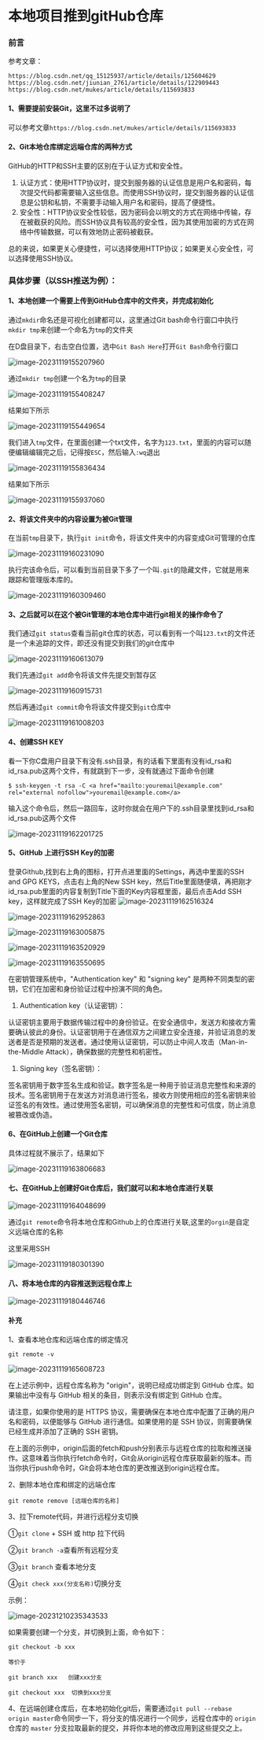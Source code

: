 # 本地项目推到gitHub仓库

### 前言

参考文章：

```
https://blog.csdn.net/qq_15125937/article/details/125604629
https://blog.csdn.net/jiunian_2761/article/details/122909443
https://blog.csdn.net/mukes/article/details/115693833
```

#### 1、需要提前安装Git，这里不过多说明了

可以参考文章`https://blog.csdn.net/mukes/article/details/115693833`


#### 2、Git本地仓库绑定远端仓库的两种方式

GitHub的HTTP和SSH主要的区别在于认证方式和安全性。

1. 认证方式：使用HTTP协议时，提交到服务器的认证信息是用户名和密码，每次提交代码都需要输入这些信息。而使用SSH协议时，提交到服务器的认证信息是公钥和私钥，不需要手动输入用户名和密码，提高了便捷性。
2. 安全性：HTTP协议安全性较低，因为密码会以明文的方式在网络中传输，存在被截获的风险。而SSH协议具有较高的安全性，因为其使用加密的方式在网络中传输数据，可以有效地防止密码被截获。

总的来说，如果更关心便捷性，可以选择使用HTTP协议；如果更关心安全性，可以选择使用SSH协议。



### 具体步骤（以SSH推送为例）：

#### 1、本地创建一个需要上传到GitHub仓库中的文件夹，并完成初始化

通过`mkdir`命名还是可视化创建都可以，这里通过Git bash命令行窗口中执行`mkdir tmp`来创建一个命名为`tmp`的文件夹

在D盘目录下，右击空白位置，选中`Git Bash Here`打开`Git Bash`命令行窗口

![image-20231119155207960](%E6%9C%AC%E5%9C%B0%E9%A1%B9%E7%9B%AE%E6%8E%A8%E5%88%B0gitHub%E4%BB%93%E5%BA%93.assets/image-20231119155207960.png)

通过`mkdir tmp`创建一个名为`tmp`的目录

![image-20231119155408247](%E6%9C%AC%E5%9C%B0%E9%A1%B9%E7%9B%AE%E6%8E%A8%E5%88%B0gitHub%E4%BB%93%E5%BA%93.assets/image-20231119155408247.png)

结果如下所示

![image-20231119155449654](%E6%9C%AC%E5%9C%B0%E9%A1%B9%E7%9B%AE%E6%8E%A8%E5%88%B0gitHub%E4%BB%93%E5%BA%93.assets/image-20231119155449654.png)

我们进入`tmp`文件，在里面创建一个txt文件，名字为`123.txt`，里面的内容可以随便编辑编辑完之后，记得按`ESC`，然后输入`:wq`退出

![image-20231119155836434](%E6%9C%AC%E5%9C%B0%E9%A1%B9%E7%9B%AE%E6%8E%A8%E5%88%B0gitHub%E4%BB%93%E5%BA%93.assets/image-20231119155836434.png)

结果如下所示

![image-20231119155937060](%E6%9C%AC%E5%9C%B0%E9%A1%B9%E7%9B%AE%E6%8E%A8%E5%88%B0gitHub%E4%BB%93%E5%BA%93.assets/image-20231119155937060.png)

#### 2、将该文件夹中的内容设置为被Git管理

在当前`tmp`目录下，执行`git init`命令，将该文件夹中的内容变成Git可管理的仓库

![image-20231119160231090](%E6%9C%AC%E5%9C%B0%E9%A1%B9%E7%9B%AE%E6%8E%A8%E5%88%B0gitHub%E4%BB%93%E5%BA%93.assets/image-20231119160231090.png)

执行完该命令后，可以看到当前目录下多了一个叫`.git`的隐藏文件，它就是用来跟踪和管理版本库的。

![image-20231119160309460](%E6%9C%AC%E5%9C%B0%E9%A1%B9%E7%9B%AE%E6%8E%A8%E5%88%B0gitHub%E4%BB%93%E5%BA%93.assets/image-20231119160309460.png)

#### 3、之后就可以在这个被Git管理的本地仓库中进行git相关的操作命令了

我们通过`git status`查看当前git仓库的状态，可以看到有一个叫`123.txt`的文件还是一个未追踪的文件，即还没有提交到我们的git仓库中

![image-20231119160613079](%E6%9C%AC%E5%9C%B0%E9%A1%B9%E7%9B%AE%E6%8E%A8%E5%88%B0gitHub%E4%BB%93%E5%BA%93.assets/image-20231119160613079.png)

我们先通过`git add`命令将该文件先提交到暂存区

![image-20231119160915731](%E6%9C%AC%E5%9C%B0%E9%A1%B9%E7%9B%AE%E6%8E%A8%E5%88%B0gitHub%E4%BB%93%E5%BA%93.assets/image-20231119160915731.png)

然后再通过`git commit`命令将该文件提交到`git`仓库中

![image-20231119161008203](%E6%9C%AC%E5%9C%B0%E9%A1%B9%E7%9B%AE%E6%8E%A8%E5%88%B0gitHub%E4%BB%93%E5%BA%93.assets/image-20231119161008203.png)

#### 4、创建SSH KEY

看一下你C盘用户目录下有没有.ssh目录，有的话看下里面有没有id_rsa和id_rsa.pub这两个文件，有就跳到下一步，没有就通过下面命令创建

```
$ ssh-keygen -t rsa -C <a href="mailto:youremail@example.com" rel="external nofollow">youremail@example.com</a>
```

输入这个命令后，然后一路回车，这时你就会在用户下的.ssh目录里找到id_rsa和id_rsa.pub这两个文件

![image-20231119162201725](%E6%9C%AC%E5%9C%B0%E9%A1%B9%E7%9B%AE%E6%8E%A8%E5%88%B0gitHub%E4%BB%93%E5%BA%93.assets/image-20231119162201725.png)



#### 5、GitHub 上进行SSH Key的加密

登录Github,找到右上角的图标，打开点进里面的Settings，再选中里面的SSH and GPG KEYS，点击右上角的New SSH key，然后Title里面随便填，再把刚才id_rsa.pub里面的内容复制到Title下面的Key内容框里面，最后点击Add SSH key，这样就完成了SSH Key的加密
![image-20231119162516324](%E6%9C%AC%E5%9C%B0%E9%A1%B9%E7%9B%AE%E6%8E%A8%E5%88%B0gitHub%E4%BB%93%E5%BA%93.assets/image-20231119162516324.png)

![image-20231119162952863](%E6%9C%AC%E5%9C%B0%E9%A1%B9%E7%9B%AE%E6%8E%A8%E5%88%B0gitHub%E4%BB%93%E5%BA%93.assets/image-20231119162952863.png)

![image-20231119163005875](%E6%9C%AC%E5%9C%B0%E9%A1%B9%E7%9B%AE%E6%8E%A8%E5%88%B0gitHub%E4%BB%93%E5%BA%93.assets/image-20231119163005875.png)

![image-20231119163520929](%E6%9C%AC%E5%9C%B0%E9%A1%B9%E7%9B%AE%E6%8E%A8%E5%88%B0gitHub%E4%BB%93%E5%BA%93.assets/image-20231119163520929.png)

![image-20231119163550695](%E6%9C%AC%E5%9C%B0%E9%A1%B9%E7%9B%AE%E6%8E%A8%E5%88%B0gitHub%E4%BB%93%E5%BA%93.assets/image-20231119163550695.png)



在密钥管理系统中，"Authentication key" 和 "signing key" 是两种不同类型的密钥，它们在加密和身份验证过程中扮演不同的角色。

1. Authentication key（认证密钥）：

认证密钥主要用于数据传输过程中的身份验证。在安全通信中，发送方和接收方需要确认彼此的身份。认证密钥用于在通信双方之间建立安全连接，并验证消息的发送者是否是预期的发送者。通过使用认证密钥，可以防止中间人攻击（Man-in-the-Middle Attack），确保数据的完整性和机密性。

1. Signing key（签名密钥）：

签名密钥用于数字签名生成和验证。数字签名是一种用于验证消息完整性和来源的技术。签名密钥用于在发送方对消息进行签名，接收方则使用相应的签名密钥来验证签名的有效性。通过使用签名密钥，可以确保消息的完整性和可信度，防止消息被篡改或伪造。



#### 6、在GitHub上创建一个Git仓库

具体过程就不展示了，结果如下

![image-20231119163806683](%E6%9C%AC%E5%9C%B0%E9%A1%B9%E7%9B%AE%E6%8E%A8%E5%88%B0gitHub%E4%BB%93%E5%BA%93.assets/image-20231119163806683.png)

#### 七、在GitHub上创建好Git仓库后，我们就可以和本地仓库进行关联

![image-20231119164048699](%E6%9C%AC%E5%9C%B0%E9%A1%B9%E7%9B%AE%E6%8E%A8%E5%88%B0gitHub%E4%BB%93%E5%BA%93.assets/image-20231119164048699.png)

通过`git remote`命令将本地仓库和Github上的仓库进行关联,这里的`orgin`是自定义远端仓库的名称

这里采用SSH

![image-20231119180301390](%E6%9C%AC%E5%9C%B0%E9%A1%B9%E7%9B%AE%E6%8E%A8%E5%88%B0gitHub%E4%BB%93%E5%BA%93.assets/image-20231119180301390.png)

#### 八、将本地仓库的内容推送到远程仓库上

![image-20231119180446746](%E6%9C%AC%E5%9C%B0%E9%A1%B9%E7%9B%AE%E6%8E%A8%E5%88%B0gitHub%E4%BB%93%E5%BA%93.assets/image-20231119180446746.png)



#### 补充

1、查看本地仓库和远端仓库的绑定情况

`git remote -v`

![image-20231119165608723](%E6%9C%AC%E5%9C%B0%E9%A1%B9%E7%9B%AE%E6%8E%A8%E5%88%B0gitHub%E4%BB%93%E5%BA%93.assets/image-20231119165608723.png)



在上述示例中，远程仓库名称为 "origin"，说明已经成功绑定到 GitHub 仓库。如果输出中没有与 GitHub 相关的条目，则表示没有绑定到 GitHub 仓库。

请注意，如果你使用的是 HTTPS 协议，需要确保在本地仓库中配置了正确的用户名和密码，以便能够与 GitHub 进行通信。如果使用的是 SSH 协议，则需要确保已经生成并添加了正确的 SSH 密钥。

在上面的示例中，origin后面的fetch和push分别表示与远程仓库的拉取和推送操作。这意味着当你执行fetch命令时，Git会从origin远程仓库获取最新的版本。而当你执行push命令时，Git会将本地仓库的更改推送到origin远程仓库。



2、删除本地仓库和绑定的远端仓库

`git remote remove [远端仓库的名称]`





3、拉下remote代码，并进行远程分支切换

①`git clone` + SSH 或 http 拉下代码

②`git branch -a`查看所有远程分支

③`git branch` 查看本地分支

④`git check xxx(分支名称)`切换分支

示例：

![image-20231210235343533](%E6%9C%AC%E5%9C%B0%E9%A1%B9%E7%9B%AE%E6%8E%A8%E5%88%B0gitHub%E4%BB%93%E5%BA%93.assets/image-20231210235343533.png)



如果需要创建一个分支，并切换到上面，命令如下：

```
git checkout -b xxx

等价于

git branch xxx   创建xxx分支

git checkout xxx  切换到xxx分支
```





4、在远端创建仓库后，在本地初始化git后，需要通过`git pull --rebase origin master`命令同步一下，将分支的情况进行一个同步，远程仓库中的 `origin` 仓库的 `master` 分支拉取最新的提交，并将你本地的修改应用到这些提交之上。
